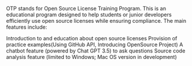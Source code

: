 OTP stands for Open Source License Training Program. This is an educational program designed to help students or junior developers efficiently use open source licenses while ensuring compliance. The main features include:

Introduction to and education about open source licenses
Provision of practice examples(Using GitHub API, Introducing OpenSource Project)
A chatbot feature (powered by Chat GPT 3.5) to ask questions
Source code analysis feature (limited to Windows; Mac OS version in development)
